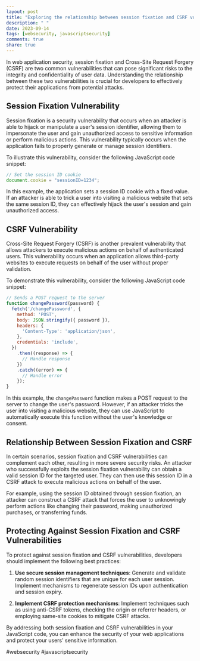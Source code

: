 ```yaml
---
layout: post
title: "Exploring the relationship between session fixation and CSRF vulnerabilities in JavaScript code"
description: " "
date: 2023-09-14
tags: [websecurity, javascriptsecurity]
comments: true
share: true
---
```


In web application security, session fixation and Cross-Site Request Forgery (CSRF) are two common vulnerabilities that can pose significant risks to the integrity and confidentiality of user data. Understanding the relationship between these two vulnerabilities is crucial for developers to effectively protect their applications from potential attacks.

## Session Fixation Vulnerability

Session fixation is a security vulnerability that occurs when an attacker is able to hijack or manipulate a user's session identifier, allowing them to impersonate the user and gain unauthorized access to sensitive information or perform malicious actions. This vulnerability typically occurs when the application fails to properly generate or manage session identifiers.

To illustrate this vulnerability, consider the following JavaScript code snippet:

```javascript
// Set the session ID cookie
document.cookie = "sessionID=1234";
```

In this example, the application sets a session ID cookie with a fixed value. If an attacker is able to trick a user into visiting a malicious website that sets the same session ID, they can effectively hijack the user's session and gain unauthorized access.

## CSRF Vulnerability

Cross-Site Request Forgery (CSRF) is another prevalent vulnerability that allows attackers to execute malicious actions on behalf of authenticated users. This vulnerability occurs when an application allows third-party websites to execute requests on behalf of the user without proper validation.

To demonstrate this vulnerability, consider the following JavaScript code snippet:

```javascript
// Sends a POST request to the server
function changePassword(password) {
  fetch('/changePassword', {
    method: 'POST',
    body: JSON.stringify({ password }),
    headers: {
      'Content-Type': 'application/json',
    },
    credentials: 'include',
  })
    .then((response) => {
      // Handle response
    })
    .catch((error) => {
      // Handle error
    });
}
```

In this example, the `changePassword` function makes a POST request to the server to change the user's password. However, if an attacker tricks the user into visiting a malicious website, they can use JavaScript to automatically execute this function without the user's knowledge or consent.

## Relationship Between Session Fixation and CSRF

In certain scenarios, session fixation and CSRF vulnerabilities can complement each other, resulting in more severe security risks. An attacker who successfully exploits the session fixation vulnerability can obtain a valid session ID for the targeted user. They can then use this session ID in a CSRF attack to execute malicious actions on behalf of the user.

For example, using the session ID obtained through session fixation, an attacker can construct a CSRF attack that forces the user to unknowingly perform actions like changing their password, making unauthorized purchases, or transferring funds.

## Protecting Against Session Fixation and CSRF Vulnerabilities

To protect against session fixation and CSRF vulnerabilities, developers should implement the following best practices:

1. **Use secure session management techniques**: Generate and validate random session identifiers that are unique for each user session. Implement mechanisms to regenerate session IDs upon authentication and session expiry.

2. **Implement CSRF protection mechanisms**: Implement techniques such as using anti-CSRF tokens, checking the origin or referrer headers, or employing same-site cookies to mitigate CSRF attacks.

By addressing both session fixation and CSRF vulnerabilities in your JavaScript code, you can enhance the security of your web applications and protect your users' sensitive information.

#websecurity #javascriptsecurity